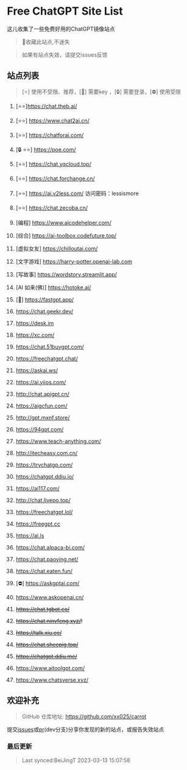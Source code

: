# Free ChatGPT Site List

这儿收集了一些免费好用的ChatGPT镜像站点

> 🤭收藏此站点,不迷失

> 如果有站点失效，请提交issues反馈


## 站点列表
>[⭐] 使用不受限、推荐，[🔑] 需要key ，[🔒] 需要登录，[⛔] 使用受限

1. [⭐⭐]https://chat.theb.ai/

2. [⭐⭐] https://www.chat2ai.cn/

3. [⭐⭐] https://chatforai.com/

4. [🔒 ⭐⭐] https://poe.com/

5. [⭐⭐] https://chat.yqcloud.top/

6. [⭐⭐] https://chat.forchange.cn/

7. [⭐⭐] https://ai.v2less.com/ 访问密码：lessismore

8. [⭐⭐] https://chat.zecoba.cn/

9. [编程] https://www.aicodehelper.com/

10. [综合] https://ai-toolbox.codefuture.top/

11. [虚拟女友] https://chilloutai.com/

12. [文字游戏] https://harry-potter.openai-lab.com

13. [写故事] https://wordstory.streamlit.app/

14. [AI 如来(佛)] https://hotoke.ai/

15. [🔑] https://fastgpt.app/

16. https://chat.geekr.dev/

17. https://desk.im

18. https://xc.com/

19. https://chat.51buygpt.com/

20. https://freechatgpt.chat/

21. https://askai.ws/

22. https://ai.yiios.com/

23. http://chat.apigpt.cn/

24. https://aigcfun.com/

25. http://gpt.mxnf.store/

26. https://94gpt.com/

27. https://www.teach-anything.com/

28. http://itecheasy.com.cn/

29. https://trychatgp.com/

30. https://chatgpt.ddiu.io/

31. https://ai117.com/

32. http://chat.livepo.top/

33. https://freechatgpt.lol/

34. https://freegpt.cc

35. https://ai.ls

36. https://chat.alpaca-bi.com/

37. https://chat.paoying.net/

38. https://chat.eaten.fun/

39. [⛔] https://askgptai.com/

40. https://www.askopenai.cn/

41. ~~https://chat.tgbot.co/~~

42. ~~https://chat.ninvfeng.xyz/!~~

43. ~~https://talk.xiu.ee/~~

44. ~~https://chat.sheepig.top/~~

45. ~~https://chatgpt.ddiu.me/~~

46. https://www.aitoolgpt.com/

47. https://www.chatsverse.xyz/


## 欢迎补充
>GitHub 仓库地址: https://github.com/xx025/carrot

提交[issues](https://github.com/xx025/carrot/issues)或[pr](https://github.com/xx025/carrot/pulls)(dev分支)分享你发现的新的站点，或报告失效站点

### 最后更新

>Last synced:BeiJingT 2023-03-13 15:07:58
